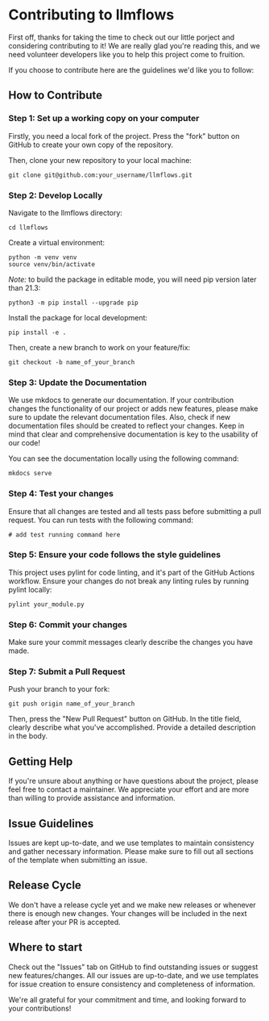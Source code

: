 # Contributing to llmflows

First off, thanks for taking the time to check out our little porject and considering contributing to it! We are really glad you're reading this, and we need volunteer developers like you to help this project come to fruition.

If you choose to contribute here are the guidelines we'd like you to follow:

## How to Contribute

### Step 1: Set up a working copy on your computer

Firstly, you need a local fork of the project. Press the "fork" button on GitHub to create your own copy of the repository.

Then, clone your new repository to your local machine:

```
git clone git@github.com:your_username/llmflows.git
```

### Step 2: Develop Locally

Navigate to the llmflows directory:

```
cd llmflows
```
Create a virtual environment:

```
python -m venv venv
source venv/bin/activate
```

*Note:* to build the package in editable mode, you will need pip version later than 21.3:

```commandline
python3 -m pip install --upgrade pip
```

Install the package for local development:

```
pip install -e .
```

Then, create a new branch to work on your feature/fix:

```
git checkout -b name_of_your_branch
```

### Step 3: Update the Documentation

We use mkdocs to generate our documentation. If your contribution changes the functionality of our project or adds new features, please make sure to update the relevant documentation files. Also, check if new documentation files should be created to reflect your changes. Keep in mind that clear and comprehensive documentation is key to the usability of our code!

You can see the documentation locally using the following command:

```
mkdocs serve
```

### Step 4: Test your changes

Ensure that all changes are tested and all tests pass before submitting a pull request. 
You can run tests with the following command:

```
# add test running command here
```

### Step 5: Ensure your code follows the style guidelines

This project uses pylint for code linting, and it's part of the GitHub Actions workflow. Ensure your changes do not break any linting rules by running pylint locally:

```
pylint your_module.py
```

### Step 6: Commit your changes

Make sure your commit messages clearly describe the changes you have made.

### Step 7: Submit a Pull Request

Push your branch to your fork:

```
git push origin name_of_your_branch
```

Then, press the "New Pull Request" button on GitHub. In the title field, clearly describe what you've accomplished. Provide a detailed description in the body.

## Getting Help

If you're unsure about anything or have questions about the project, please feel free to contact a maintainer. We appreciate your effort and are more than willing to provide assistance and information.

## Issue Guidelines

Issues are kept up-to-date, and we use templates to maintain consistency and gather necessary information. Please make sure to fill out all sections of the template when submitting an issue.

## Release Cycle

We don't have a release cycle yet and we make new releases or whenever there is enough new changes. Your changes will be included in the next release after your PR is accepted.

## Where to start

Check out the "Issues" tab on GitHub to find outstanding issues or suggest new features/changes. All our issues are up-to-date, and we use templates for issue creation to ensure consistency and completeness of information.

We're all grateful for your commitment and time, and looking forward to your contributions!
